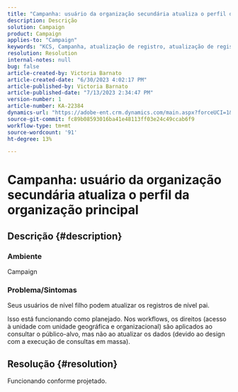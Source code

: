 ```yaml
---
title: "Campanha: usuário da organização secundária atualiza o perfil da organização principal"
description: Descrição
solution: Campaign
product: Campaign
applies-to: "Campaign"
keywords: "KCS, Campanha, atualização de registro, atualização de registros principais, atualizações de usuários secundários, registro principal"
resolution: Resolution
internal-notes: null
bug: false
article-created-by: Victoria Barnato
article-created-date: "6/30/2023 4:02:17 PM"
article-published-by: Victoria Barnato
article-published-date: "7/13/2023 2:34:47 PM"
version-number: 1
article-number: KA-22384
dynamics-url: "https://adobe-ent.crm.dynamics.com/main.aspx?forceUCI=1&pagetype=entityrecord&etn=knowledgearticle&id=6d471d75-5f17-ee11-8f6e-6045bd006b3d"
source-git-commit: fc89b08593016ba41e48113ff03e24c49ccab6f9
workflow-type: tm+mt
source-wordcount: '91'
ht-degree: 13%

---
```


# Campanha: usuário da organização secundária atualiza o perfil da organização principal

## Descrição {#description}


### Ambiente

Campaign

### Problema/Sintomas

Seus usuários de nível filho podem atualizar os registros de nível pai.

Isso está funcionando como planejado. Nos workflows, os direitos (acesso à unidade com unidade geográfica e organizacional) são aplicados ao consultar o público-alvo, mas não ao atualizar os dados (devido ao design com a execução de consultas em massa).


## Resolução {#resolution}


Funcionando conforme projetado.
